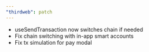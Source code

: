 ```yaml
---
"thirdweb": patch
---
```


- useSendTransaction now switches chain if needed
- Fix chain switching with in-app smart accounts
- Fix tx simulation for pay modal
